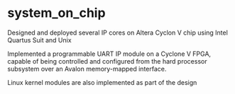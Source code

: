 # system_on_chip
Designed and deployed several IP cores on Altera Cyclon V chip using Intel Quartus Suit and Unix 

Implemented a programmable UART IP module on a Cyclone V FPGA, capable of being controlled and configured from the hard processor subsystem over an Avalon memory-mapped interface. 

Linux kernel modules are also implemented as part of the design
